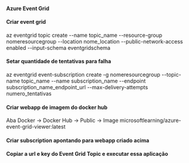 #### Azure Event Grid

#### Criar event grid
az eventgrid topic create --name topic_name --resource-group nomeresourcegroup --location nome_location --public-network-access enabled --input-schema eventgridschema  

#### Setar quantidade de tentativas para falha
az eventgrid event-subscription create -g nomeresourcegroup --topic-name topic_name --name subscription_name --endpoint subscription_name_endpoint_url --max-delivery-attempts numero_tentativas

#### Criar webapp de imagem do docker hub
Aba Docker -> Docker Hub -> Public -> Image microsoftlearning/azure-event-grid-viewer:latest

#### Criar subscription apontando para webapp criado acima
#### Copiar a url e key do Event Grid Topic e executar essa aplicação
